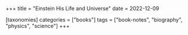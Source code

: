 +++
title = "Einstein His Life and Universe"
date = 2022-12-09

[taxonomies]
categories = ["books"]
tags = ["book-notes", "biography", "physics", "science"]
+++
